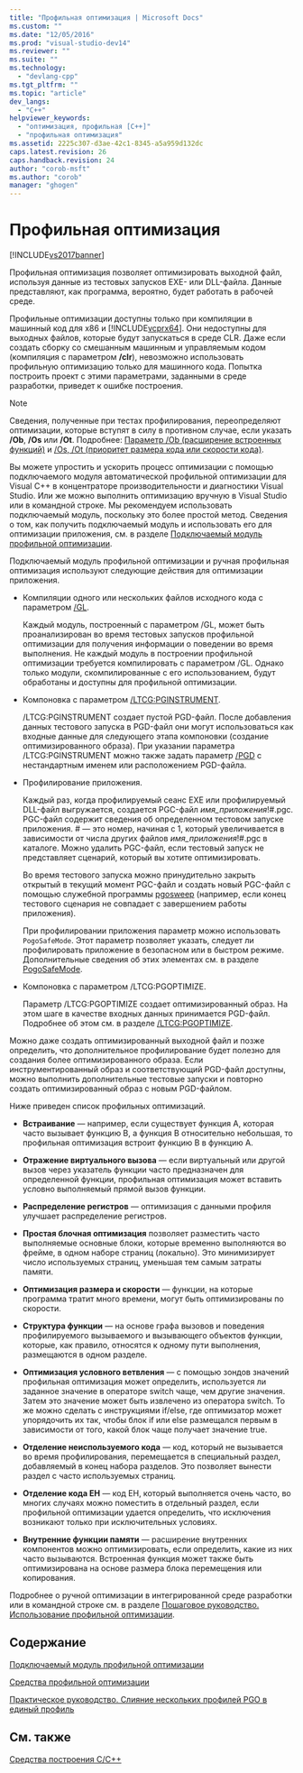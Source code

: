 ```yaml
---
title: "Профильная оптимизация | Microsoft Docs"
ms.custom: ""
ms.date: "12/05/2016"
ms.prod: "visual-studio-dev14"
ms.reviewer: ""
ms.suite: ""
ms.technology: 
  - "devlang-cpp"
ms.tgt_pltfrm: ""
ms.topic: "article"
dev_langs: 
  - "C++"
helpviewer_keywords: 
  - "оптимизация, профильная [C++]"
  - "профильная оптимизация"
ms.assetid: 2225c307-d3ae-42c1-8345-a5a959d132dc
caps.latest.revision: 26
caps.handback.revision: 24
author: "corob-msft"
ms.author: "corob"
manager: "ghogen"
---
```

# Профильная оптимизация
[!INCLUDE[vs2017banner](../../assembler/inline/includes/vs2017banner.md)]

Профильная оптимизация позволяет оптимизировать выходной файл, используя данные из тестовых запусков EXE\- или DLL\-файла.  Данные представляют, как программа, вероятно, будет работать в рабочей среде.  
  
 Профильные оптимизации доступны только при компиляции в машинный код для x86 и [!INCLUDE[vcprx64](../Token/vcprx64_md.md)].  Они недоступны для выходных файлов, которые будут запускаться в среде CLR.  Даже если создать сборку со смешанным машинным и управляемым кодом \(компиляция с параметром **\/clr**\), невозможно использовать профильную оптимизацию только для машинного кода.  Попытка построить проект с этими параметрами, заданными в среде разработки, приведет к ошибке построения.  
  
> [!NOTE]
>  Сведения, полученные при тестах профилирования, переопределяют оптимизации, которые вступят в силу в противном случае, если указать **\/Ob**, **\/Os** или **\/Ot**.  Подробнее: [Параметр \/Ob \(расширение встроенных функций\)](../../build/reference/ob-inline-function-expansion.md) и [\/Os, \/Ot \(приоритет размера кода или скорости кода\)](../../build/reference/os-ot-favor-small-code-favor-fast-code.md).  
  
 Вы можете упростить и ускорить процесс оптимизации с помощью подключаемого модуля автоматической профильной оптимизации для Visual C\+\+ в концентраторе производительности и диагностики Visual Studio. Или же можно выполнить оптимизацию вручную в Visual Studio или в командной строке.  Мы рекомендуем использовать подключаемый модуль, поскольку это более простой метод.  Сведения о том, как получить подключаемый модуль и использовать его для оптимизации приложения, см. в разделе [Подключаемый модуль профильной оптимизации](../../build/reference/profile-guided-optimization-in-the-performance-and-diagnostics-hub.md).  
  
 Подключаемый модуль профильной оптимизации и ручная профильная оптимизация используют следующие действия для оптимизации приложения.  
  
-   Компиляции одного или нескольких файлов исходного кода с параметром [\/GL](../../build/reference/gl-whole-program-optimization.md).  
  
     Каждый модуль, построенный с параметром \/GL, может быть проанализирован во время тестовых запусков профильной оптимизации для получения информации о поведении во время выполнения.  Не каждый модуль в построении профильной оптимизации требуется компилировать с параметром \/GL.  Однако только модули, скомпилированные с его использованием, будут обработаны и доступны для профильной оптимизации.  
  
-   Компоновка с параметром [\/LTCG:PGINSTRUMENT](../../build/reference/ltcg-link-time-code-generation.md).  
  
     \/LTCG:PGINSTRUMENT создает пустой PGD\-файл.  После добавления данных тестового запуска в PGD\-файл они могут использоваться как входные данные для следующего этапа компоновки \(создание оптимизированного образа\).  При указании параметра \/LTCG:PGINSTRUMENT можно также задать параметр [\/PGD](../../build/reference/pgd-specify-database-for-profile-guided-optimizations.md) с нестандартным именем или расположением PGD\-файла.  
  
-   Профилирование приложения.  
  
     Каждый раз, когда профилируемый сеанс EXE или профилируемый DLL\-файл выгружается, создается PGC\-файл *имя\_приложения*\!\#.pgc.  PGC\-файл содержит сведения об определенном тестовом запуске приложения.  \# — это номер, начиная с 1, который увеличивается в зависимости от числа других файлов *имя\_приложения*\!\#.pgc в каталоге.  Можно удалить PGC\-файл, если тестовый запуск не представляет сценарий, который вы хотите оптимизировать.  
  
     Во время тестового запуска можно принудительно закрыть открытый в текущий момент PGC\-файл и создать новый PGC\-файл с помощью служебной программы [pgosweep](../../build/reference/pgosweep.md) \(например, если конец тестового сценария не совпадает с завершением работы приложения\).  
  
     При профилировании приложения параметр можно использовать `PogoSafeMode`.  Этот параметр позволяет указать, следует ли профилировать приложение в безопасном или в быстром режиме.  Дополнительные сведения об этих элементах см. в разделе [PogoSafeMode](../../build/reference/pogosafemode.md).  
  
-   Компоновка с параметром \/LTCG:PGOPTIMIZE.  
  
     Параметр \/LTCG:PGOPTIMIZE создает оптимизированный образ.  На этом шаге в качестве входных данных принимается PGD\-файл.  Подробнее об этом см. в разделе [\/LTCG:PGOPTIMIZE](../../build/reference/ltcg-link-time-code-generation.md).  
  
 Можно даже создать оптимизированный выходной файл и позже определить, что дополнительное профилирование будет полезно для создания более оптимизированного образа.  Если инструментированный образ и соответствующий PGD\-файл доступны, можно выполнить дополнительные тестовые запуски и повторно создать оптимизированный образ с новым PGD\-файлом.  
  
 Ниже приведен список профильных оптимизаций.  
  
-   **Встраивание** — например, если существует функция A, которая часто вызывает функцию B, а функция B относительно небольшая, то профильная оптимизация встроит функцию B в функцию A.  
  
-   **Отражение виртуального вызова** — если виртуальный или другой вызов через указатель функции часто предназначен для определенной функции, профильная оптимизация может вставить условно выполняемый прямой вызов функции.  
  
-   **Распределение регистров** — оптимизация с данными профиля улучшает распределение регистров.  
  
-   **Простая блочная оптимизация** позволяет разместить часто выполняемые основные блоки, которые временно выполняются во фрейме, в одном наборе страниц \(локально\).  Это минимизирует число используемых страниц, уменьшая тем самым затраты памяти.  
  
-   **Оптимизация размера и скорости**  — функции, на которые программа тратит много времени, могут быть оптимизированы по скорости.  
  
-   **Структура функции**  — на основе графа вызовов и поведения профилируемого вызываемого и вызывающего объектов функции, которые, как правило, относятся к одному пути выполнения, размещаются в одном разделе.  
  
-   **Оптимизация условного ветвления** — с помощью зондов значений профильная оптимизация может определить, используется ли заданное значение в операторе switch чаще, чем другие значения.  Затем это значение может быть извлечено из оператора switch.  То же можно сделать с инструкциями if\/else, где оптимизатор может упорядочить их так, чтобы блок if или else размещался первым в зависимости от того, какой блок чаще получает значение true.  
  
-   **Отделение неиспользуемого кода**  — код, который не вызывается во время профилирования, перемещается в специальный раздел, добавляемый в конец набора разделов.  Это позволяет вынести раздел с часто используемых страниц.  
  
-   **Отделение кода EH** — код EH, который выполняется очень часто, во многих случаях можно поместить в отдельный раздел, если профильной оптимизации удается определить, что исключения возникают только при исключительных условиях.  
  
-   **Внутренние функции памяти** — расширение внутренних компонентов можно оптимизировать, если определить, какие из них часто вызываются.  Встроенная функция может также быть оптимизирована на основе размера блока перемещения или копирования.  
  
 Подробнее о ручной оптимизации в интегрированной среде разработки или в командной строке см. в разделе [Пошаговое руководство. Использование профильной оптимизации](http://msdn.microsoft.com/ru-ru/6e36421b-ec8c-4626-9c29-fa5ffb6f27f8).  
  
## Содержание  
 [Подключаемый модуль профильной оптимизации](../../build/reference/profile-guided-optimization-in-the-performance-and-diagnostics-hub.md)  
  
 [Средства профильной оптимизации](../../build/reference/tools-for-manual-profile-guided-optimization.md)  
  
 [Практическое руководство. Слияние нескольких профилей PGO в единый профиль](../Topic/How%20to:%20Merge%20Multiple%20PGO%20Profiles%20into%20a%20Single%20Profile.md)  
  
## См. также  
 [Средства построения С\/C\+\+](../Topic/C-C++%20Build%20Tools.md)